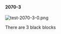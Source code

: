 #### 2070-3
![test-2070-3-0.png](https://github.com/lil-lab/nlvr/raw/master/nlvr/test/images/4/test-2070-3-0.png "test-2070-3-0.png")

There are 3 black blocks